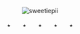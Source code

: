 <p align="center"> <img src="https://komarev.com/ghpvc/?username=sweetiepii&label=！&color=f0b23c&style=flat" alt="sweetiepii" /> </p>
<p align="center"> ⭑　　⭑　　⭑　　⭑　　⭑
